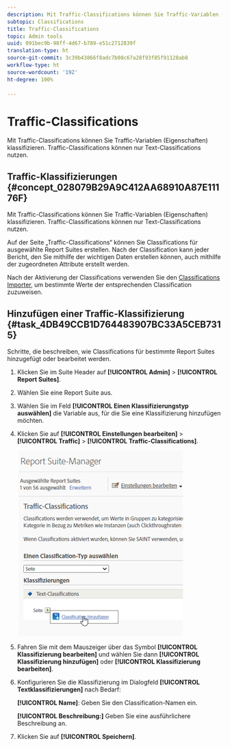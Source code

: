 ```yaml
---
description: Mit Traffic-Classifications können Sie Traffic-Variablen (Eigenschaften) klassifizieren. Traffic-Classifications können nur Text-Classifications nutzen.
subtopic: Classifications
title: Traffic-Classifications
topic: Admin tools
uuid: 091bec9b-98ff-4d67-b789-e51c2712839f
translation-type: ht
source-git-commit: 3c39b43866f8adc7b08c67a28f93f85f91128ab8
workflow-type: ht
source-wordcount: '192'
ht-degree: 100%

---
```



# Traffic-Classifications

Mit Traffic-Classifications können Sie Traffic-Variablen (Eigenschaften) klassifizieren. Traffic-Classifications können nur Text-Classifications nutzen.

## Traffic-Klassifizierungen {#concept_028079B29A9C412AA68910A87E11176F}

Mit Traffic-Classifications können Sie Traffic-Variablen (Eigenschaften) klassifizieren. Traffic-Classifications können nur Text-Classifications nutzen.

Auf der Seite „Traffic-Classifications“ können Sie Classifications für ausgewählte Report Suites erstellen. Nach der Classification kann jeder Bericht, den Sie mithilfe der wichtigen Daten erstellen können, auch mithilfe der zugeordneten Attribute erstellt werden.

Nach der Aktivierung der Classifications verwenden Sie den  [Classifications Importer](/help/components/classifications/importer/c-working-with-saint.md), um bestimmte Werte der entsprechenden Classification zuzuweisen.

## Hinzufügen einer Traffic-Klassifizierung {#task_4DB49CCB1D764483907BC33A5CEB7315}

<!-- 

t_classification_add_traffic.xml

 -->

Schritte, die beschreiben, wie Classifications für bestimmte Report Suites hinzugefügt oder bearbeitet werden.

1. Klicken Sie im Suite Header auf  **[!UICONTROL Admin]** > **[!UICONTROL Report Suites]**. 
1. Wählen Sie eine Report Suite aus.
1. Wählen Sie im Feld **[!UICONTROL Einen Klassifizierungstyp auswählen]** die Variable aus, für die Sie eine Klassifizierung hinzufügen möchten.
1. Klicken Sie auf **[!UICONTROL Einstellungen bearbeiten]** > **[!UICONTROL Traffic]** > **[!UICONTROL Traffic-Classifications]**.

   ![Schritt-Info](../assets/traffic-classification.png)

1. Fahren Sie mit dem Mauszeiger über das Symbol **[!UICONTROL Klassifizierung bearbeiten]** und wählen Sie dann **[!UICONTROL Klassifizierung hinzufügen]** oder **[!UICONTROL Klassifizierung bearbeiten]**.
1. Konfigurieren Sie die Klassifizierung im Dialogfeld **[!UICONTROL Textklassifizierungen]** nach Bedarf:

   **[!UICONTROL Name]**: Geben Sie den Classification-Namen ein.

   **[!UICONTROL Beschreibung:]** Geben Sie eine ausführlichere Beschreibung an.
1. Klicken Sie auf **[!UICONTROL Speichern]**.
